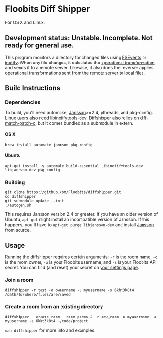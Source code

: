 # Floobits Diff Shipper

For OS X and Linux.

## Development status: Unstable. Incomplete. Not ready for general use.

This program monitors a directory for changed files using [FSEvents](http://en.wikipedia.org/wiki/FSEvents) or [inotify](http://en.wikipedia.org/wiki/Inotify). When any file changes, it calculates the [operational transformation](http://en.wikipedia.org/wiki/Operational_transformation) and sends it to a remote server. Likewise, it also does the reverse: applies operational transformations sent from the remote server to local files.


## Build Instructions

### Dependencies
To build, you'll need automake, [Jansson](http://www.digip.org/jansson/)>=2.4, pthreads, and pkg-config. Linux users also need libinotifytools-dev. Diffshipper also relies on [diff-match-patch-c](https://github.com/ggreer/diff-match-patch-c), but it comes bundled as a submodule in extern.

#### OS X

    brew install automake jannson pkg-config

#### Ubuntu

    apt-get install -y automake build-essential libinotifytools-dev libjansson-dev pkg-config

### Building

    git clone https://github.com/Floobits/diffshipper.git
    cd diffshipper
    git submodule update --init
    ./autogen.sh

This requires Jansson version 2.4 or greater. If you have an older version of Ubuntu, `apt-get` might install an incompatible version of Jansson. If this happens, you'll have to `apt-get purge libjansson-dev` and install [Jansson](http://www.digip.org/jansson/) from source.


## Usage

Running the diffshipper requires certain arguments: `-r` is the room name, `-o` is the room owner, `-u` is your Floobits username, and `-s` is your Floobits API secret. You can find (and reset) your secret on [your settings page](https://floobits.com/dash/settings/).

### Join a room

    diffshipper -r test -o ownername -u myusername -s 6kht3k8t4 /path/to/where/files/are/saved

### Create a room from an existing directory

    diffshipper --create-room --room-perms 2 -r new_room -o myusername -u myusername -s 6kht3k8t4 ~/code/project

`man diffshipper` for more info and examples.

